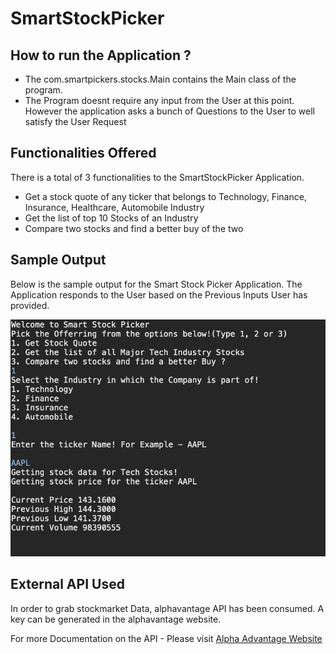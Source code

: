 # SmartStockPicker

## How to run the Application ?

* The com.smartpickers.stocks.Main contains the Main class of the program. 
* The Program doesnt require any input from the User at this point. However the application asks a bunch of Questions to the User to well satisfy the User Request

## Functionalities Offered

There is a total of 3 functionalities to the SmartStockPicker Application.

*	Get a stock quote of any ticker that belongs to Technology, Finance, Insurance, Healthcare, Automobile Industry
*	Get the list of top 10 Stocks of an Industry
*	Compare two stocks and find a better buy of the two


## Sample Output 

Below is the sample output for the Smart Stock Picker Application. The Application responds to the User based on the Previous Inputs User has provided.

![Output](docs/Output.png)

## External API Used 

In order to  grab stockmarket Data, alphavantage API has been consumed.  A key can be generated in the alphavantage website.

For more Documentation on the API - Please visit [Alpha Advantage Website](https://www.alphavantage.co/)
